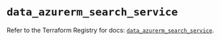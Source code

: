 # `data_azurerm_search_service`

Refer to the Terraform Registry for docs: [`data_azurerm_search_service`](https://registry.terraform.io/providers/hashicorp/azurerm/4.21.0/docs/data-sources/search_service).
